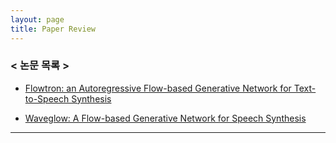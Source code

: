 ```yaml
---
layout: page
title: Paper Review
---
```


###  < 논문 목록 >

* [Flowtron: an Autoregressive Flow-based Generative Network for Text-to-Speech Synthesis](https://arxiv.org/abs/2005.05957)

* [Waveglow: A Flow-based Generative Network for Speech Synthesis](https://ieeexplore.ieee.org/abstract/document/8683143)

---

